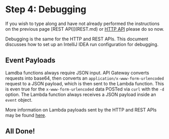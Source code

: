 # Step 4: Debugging

If you wish to type along and have not already performed the instructions on the previous page [REST API]](REST.md) or [HTTP API](HTTP.md) please do so now.

Debugging is the same for the HTTP and REST APIs.
This document discusses how to set up an IntelliJ IDEA run configuration for debugging.


## Event Payloads
Lamdba functions always require JSON input.
API Gateway converts requests into base64, then converts an `application/x-www-form-urlencoded` request to a JSON payload, which is then sent to the Lambda function.
This is even true for the `x-www-form-urlencoded` data POSTed via `curl` with the `-d` option.
The Lambda function always receives a JSON payload inside an `event` object.

More information on Lambda payloads sent by the HTTP and REST APIs may be found
[here](https://docs.aws.amazon.com/apigateway/latest/developerguide/http-api-vs-rest.html).


## All Done!
